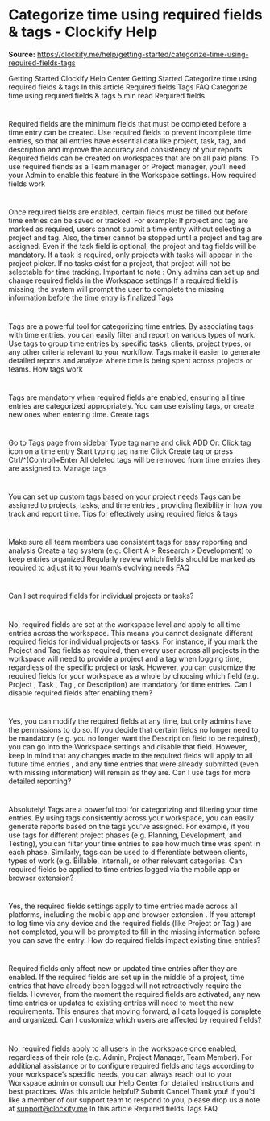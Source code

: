 # Categorize time using required fields & tags - Clockify Help

**Source:** https://clockify.me/help/getting-started/categorize-time-using-required-fields-tags

Getting Started
Clockify Help Center
Getting Started
Categorize time using required fields & tags
In this article
Required fields
Tags
FAQ
Categorize time using required fields & tags
5 min read
Required fields
#
Required fields
are the minimum fields that must be completed before a time entry can be created.
Use required fields to prevent incomplete time entries, so that all entries have essential data like project, task, tag, and description and improve the accuracy and consistency of your reports.
Required fields can be created on workspaces that are on all paid plans.
To use required fiends as a Team manager or Project manager, you’ll need your Admin to enable this feature in the Workspace settings.
How required fields work
#
Once required fields are enabled, certain fields must be filled out before time entries can be saved or tracked.
For example:
If
project
and
tag
are marked as required, users cannot submit a time entry without selecting a project and tag. Also, the timer cannot be stopped until a project and tag are assigned. Even if the task field is optional, the project and tag fields will be mandatory.
If a task is required, only projects with tasks will appear in the project picker. If no tasks exist for a project, that project will not be selectable for time tracking.
Important to note
:
Only
admins
can set up and change required fields in the
Workspace settings
If a required field is missing, the system will prompt the user to complete the missing information before the time entry is finalized
Tags
#
Tags
are a powerful tool for categorizing time entries. By associating tags with time entries, you can easily filter and report on various types of work.
Use tags to group time entries by specific tasks, clients, project types, or any other criteria relevant to your workflow. Tags make it easier to generate detailed reports and analyze where time is being spent across projects or teams.
How tags work
#
Tags are
mandatory
when required fields are enabled, ensuring all time entries are categorized appropriately. You can use existing tags, or create new ones when entering time.
Create tags
#
Go to Tags page from sidebar
Type tag name and click ADD
Or:
Click tag icon on a time entry
Start typing tag name
Click Create tag or press Ctrl/^(Control)+Enter
All deleted tags will be removed from time entries they are assigned to.
Manage tags
#
You can set up
custom tags
based on your project needs
Tags can be
assigned to projects, tasks, and time entries
, providing flexibility in how you track and report time.
Tips for effectively using required fields & tags
#
Make
sure all team members use consistent tags for easy reporting and analysis
Create a tag system (e.g. Client A > Research > Development) to keep entries organized
Regularly review which fields should be marked as required to adjust it to your team’s evolving needs
FAQ
#
Can I set required fields for individual projects or tasks?
#
No, required fields are set at the
workspace level
and apply to
all time entries
across the workspace. This means you cannot designate different required fields for individual projects or tasks. For instance, if you mark the
Project
and
Tag
fields as required, then every user across all projects in the workspace will need to provide a project and a tag when logging time, regardless of the specific project or task. However, you can customize the required fields for your workspace as a whole by choosing which field (e.g.
Project
,
Task
,
Tag
, or
Description)
are mandatory for time entries.
Can I disable required fields after enabling them?
#
Yes, you can modify the required fields at any time, but only
admins
have the permissions to do so. If you decide that certain fields no longer need to be mandatory (e.g. you no longer want the
Description
field to be required), you can go into the
Workspace settings
and disable that field. However, keep in mind that any changes made to the required fields will apply to
all future time entries
, and any time entries that were already submitted (even with missing information) will remain as they are.
Can I use tags for more detailed reporting?
#
Absolutely! Tags are a powerful tool for
categorizing
and
filtering
your time entries. By using tags consistently across your workspace, you can easily generate reports based on the tags you’ve assigned. For example, if you use tags for different project phases (e.g. Planning, Development, and Testing), you can filter your time entries to see how much time was spent in each phase. Similarly, tags can be used to differentiate between clients, types of work (e.g. Billable, Internal), or other relevant categories.
Can required fields be applied to time entries logged via the mobile app or browser extension?
#
Yes, the
required fields
settings apply to time entries made across all platforms, including the
mobile app
and
browser extension
. If you attempt to log time via any device and the required fields (like
Project
or
Tag
) are not completed, you will be prompted to fill in the missing information before you can save the entry.
How do required fields impact existing time entries?
#
Required fields only affect new or updated time entries after they are enabled. If the required fields are set up in the middle of a project, time entries that have already been logged will not retroactively require the fields. However, from the moment the required fields are activated, any
new time entries
or
updates to existing entries
will need to meet the new requirements. This ensures that moving forward, all data logged is complete and organized.
Can I customize which users are affected by required fields?
#
No, required fields apply to all users in the workspace once enabled, regardless of their role (e.g. Admin, Project Manager, Team Member).
For additional assistance or to configure required fields and tags according to your workspace’s specific needs, you can always reach out to your
Workspace admin
or consult our
Help Center
for detailed instructions and best practices.
Was this article helpful?
Submit
Cancel
Thank you! If you’d like a member of our support team to respond to you, please drop us a note at support@clockify.me
In this article
Required fields
Tags
FAQ